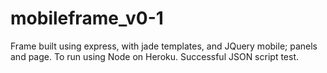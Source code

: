 mobileframe_v0-1
================

Frame built using express,  with jade templates, and JQuery mobile; panels and page.  To run using Node on Heroku. Successful JSON script test.
